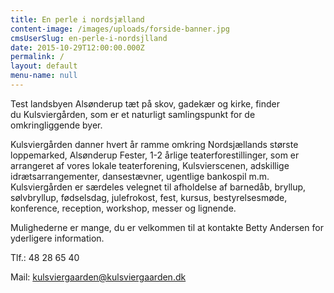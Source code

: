 ```yaml
---
title: En perle i nordsjælland
content-image: /images/uploads/forside-banner.jpg
cmsUserSlug: en-perle-i-nordsjlland
date: 2015-10-29T12:00:00.000Z
permalink: /
layout: default
menu-name: null
---
```


Test landsbyen Alsønderup tæt på skov, gadekær og kirke, finder du Kulsviergården, som er et naturligt samlingspunkt for de omkringliggende byer.

Kulsviergården danner hvert år ramme omkring Nordsjællands største loppemarked, Alsønderup Fester, 1-2 årlige teaterforestillinger, som er arrangeret af vores lokale teaterforening, Kulsvierscenen, adskillige idrætsarrangementer, dansestævner, ugentlige bankospil m.m.
Kulsviergården er særdeles velegnet til afholdelse af barnedåb, bryllup, sølvbryllup, fødselsdag, julefrokost, fest, kursus, bestyrelsesmøde, konference, reception, workshop, messer og lignende. 

Mulighederne er mange, du er velkommen til at kontakte Betty Andersen for yderligere information.

Tlf.: 48 28 65 40 

Mail: kulsviergaarden@kulsviergaarden.dk